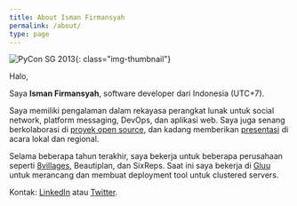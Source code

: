 ```yaml
---
title: About Isman Firmansyah
permalink: /about/
type: page
---
```


![PyCon SG 2013](/img/pages/pycon-sg.jpg){: class="img-thumbnail"}

Halo,

Saya __Isman Firmansyah__, software developer dari Indonesia (UTC+7).

Saya memiliki pengalaman dalam rekayasa perangkat lunak untuk social network, platform messaging, DevOps, dan aplikasi web.
Saya juga senang berkolaborasi di [proyek open source][github], dan kadang memberikan [presentasi][speakerdeck] di acara lokal dan regional.

Selama beberapa tahun terakhir, saya bekerja untuk beberapa perusahaan seperti [8villages][], Beautiplan, dan SixReps.
Saat ini saya bekerja di [Gluu][gluu] untuk merancang dan membuat deployment tool untuk clustered servers.

Kontak: [LinkedIn][linkedin] atau [Twitter][twitter].

[linkedin]: http://www.linkedin.com/in/iromli
[speakerdeck]: https://speakerdeck.com/iromli
[twitter]: https://twitter.com/iromli
[github]: https://github.com/iromli
[8villages]: http://8villages.com/
[gluu]: http://gluu.org/
